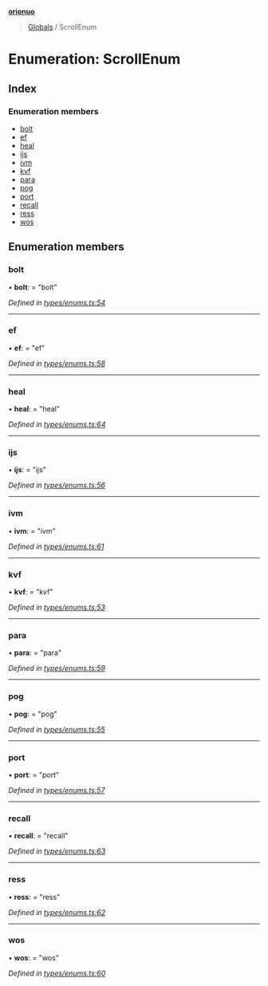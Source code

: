 **[orionuo](../README.md)**

> [Globals](../globals.md) / ScrollEnum

# Enumeration: ScrollEnum

## Index

### Enumeration members

* [bolt](scrollenum.md#bolt)
* [ef](scrollenum.md#ef)
* [heal](scrollenum.md#heal)
* [ijs](scrollenum.md#ijs)
* [ivm](scrollenum.md#ivm)
* [kvf](scrollenum.md#kvf)
* [para](scrollenum.md#para)
* [pog](scrollenum.md#pog)
* [port](scrollenum.md#port)
* [recall](scrollenum.md#recall)
* [ress](scrollenum.md#ress)
* [wos](scrollenum.md#wos)

## Enumeration members

### bolt

•  **bolt**:  = "bolt"

*Defined in [types/enums.ts:54](https://github.com/msviha/orionuo/blob/9bdc691/src/types/enums.ts#L54)*

___

### ef

•  **ef**:  = "ef"

*Defined in [types/enums.ts:58](https://github.com/msviha/orionuo/blob/9bdc691/src/types/enums.ts#L58)*

___

### heal

•  **heal**:  = "heal"

*Defined in [types/enums.ts:64](https://github.com/msviha/orionuo/blob/9bdc691/src/types/enums.ts#L64)*

___

### ijs

•  **ijs**:  = "ijs"

*Defined in [types/enums.ts:56](https://github.com/msviha/orionuo/blob/9bdc691/src/types/enums.ts#L56)*

___

### ivm

•  **ivm**:  = "ivm"

*Defined in [types/enums.ts:61](https://github.com/msviha/orionuo/blob/9bdc691/src/types/enums.ts#L61)*

___

### kvf

•  **kvf**:  = "kvf"

*Defined in [types/enums.ts:53](https://github.com/msviha/orionuo/blob/9bdc691/src/types/enums.ts#L53)*

___

### para

•  **para**:  = "para"

*Defined in [types/enums.ts:59](https://github.com/msviha/orionuo/blob/9bdc691/src/types/enums.ts#L59)*

___

### pog

•  **pog**:  = "pog"

*Defined in [types/enums.ts:55](https://github.com/msviha/orionuo/blob/9bdc691/src/types/enums.ts#L55)*

___

### port

•  **port**:  = "port"

*Defined in [types/enums.ts:57](https://github.com/msviha/orionuo/blob/9bdc691/src/types/enums.ts#L57)*

___

### recall

•  **recall**:  = "recall"

*Defined in [types/enums.ts:63](https://github.com/msviha/orionuo/blob/9bdc691/src/types/enums.ts#L63)*

___

### ress

•  **ress**:  = "ress"

*Defined in [types/enums.ts:62](https://github.com/msviha/orionuo/blob/9bdc691/src/types/enums.ts#L62)*

___

### wos

•  **wos**:  = "wos"

*Defined in [types/enums.ts:60](https://github.com/msviha/orionuo/blob/9bdc691/src/types/enums.ts#L60)*
